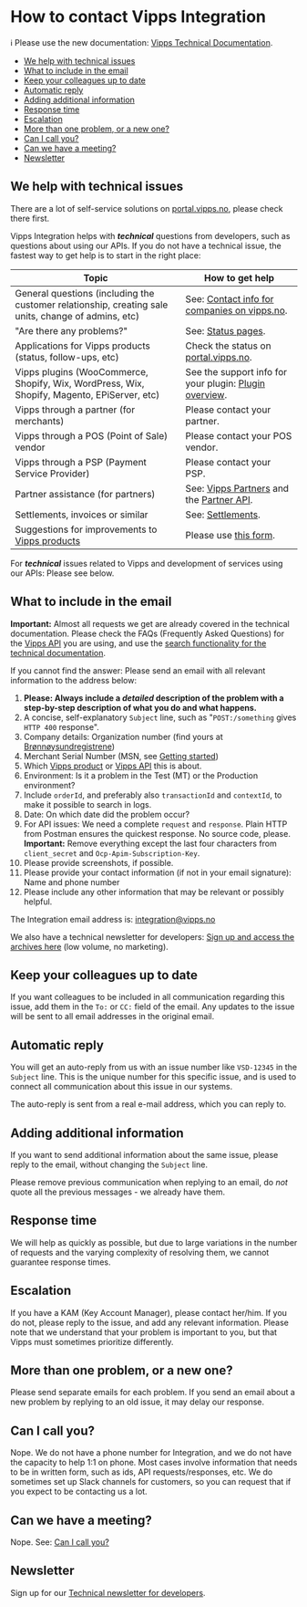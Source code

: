 <!-- START_METADATA
---
title: Contact us
sidebar_position: 100
pagination_next: null
pagination_prev: null
---
END_METADATA -->

# How to contact Vipps Integration

<!-- START_COMMENT -->

ℹ️ Please use the new documentation:
[Vipps Technical Documentation](https://vippsas.github.io/vipps-developer-docs/).

<!-- END_COMMENT -->

<!-- START_TOC -->

* [We help with technical issues](#we-help-with-technical-issues)
* [What to include in the email](#what-to-include-in-the-email)
* [Keep your colleagues up to date](#keep-your-colleagues-up-to-date)
* [Automatic reply](#automatic-reply)
* [Adding additional information](#adding-additional-information)
* [Response time](#response-time)
* [Escalation](#escalation)
* [More than one problem, or a new one?](#more-than-one-problem-or-a-new-one)
* [Can I call you?](#can-i-call-you)
* [Can we have a meeting?](#can-we-have-a-meeting)
* [Newsletter](#newsletter)

<!-- END_TOC -->

## We help with technical issues

There are a lot of self-service solutions on
[portal.vipps.no](https://portal.vipps.no),
please check there first.

Vipps Integration helps with _**technical**_ questions from developers, such as questions about using our APIs.
If you do not have a technical issue, the fastest way to get help is to start in the right place:

| Topic | How to get help |
|--------|----------------|
| General questions (including the customer relationship, creating sale units, change of admins, etc) | See: [Contact info for companies on vipps.no](https://www.vipps.no/kontakt-oss/bedrift/). |
| "Are there any problems?"  | See: [Status pages](./developer-resources/status-pages). |
| Applications for Vipps products (status, follow-ups, etc) | Check the status on [portal.vipps.no](https://portal.vipps.no). |
| Vipps plugins (WooCommerce, Shopify, Wix, WordPress, Wix, Shopify, Magento, EPiServer, etc)         | See the support info for your plugin: [Plugin overview](https://vippsas.github.io/vipps-developer-docs/docs/vipps-plugins/). |
| Vipps through a partner (for merchants) | Please contact your partner. |
| Vipps through a POS (Point of Sale) vendor | Please contact your POS vendor. |
| Vipps through a PSP (Payment Service Provider) | Please contact your PSP. |
| Partner assistance (for partners) | See: [Vipps Partners](https://vippsas.github.io/vipps-developer-docs/docs/vipps-partner/) and the [Partner API](https://vippsas.github.io/vipps-developer-docs/docs/APIs/partner-api). |
| Settlements, invoices or similar | See: [Settlements](./settlements/README.md). |
| Suggestions for improvements to [Vipps products](https://www.vipps.no/produkter-og-tjenester/bedrift/)  | Please use [this form](https://www.vipps.no/kontakt-oss/bedrift/). |

For _**technical**_ issues related to Vipps and development of services using our APIs: Please see below.

## What to include in the email

**Important:** Almost all requests we get are already covered in the technical documentation.
Please check the FAQs (Frequently Asked Questions) for the
[Vipps API](https://vippsas.github.io/vipps-developer-docs/docs/APIs/)
you are using, and use the
[search functionality for the technical documentation](https://vippsas.github.io/vipps-developer-docs/search).

If you cannot find the answer: Please send an email with all relevant information to the address below:

1. **Please: Always include a _detailed_ description of the problem with a step-by-step description of what you do and what happens.**
2. A concise, self-explanatory `Subject` line, such as "`POST:/something` gives `HTTP 400` response".
3. Company details: Organization number (find yours at [Brønnøysundregistrene](https://brreg.no))
4. Merchant Serial Number (MSN, see [Getting started](vipps-getting-started.md))
5. Which [Vipps product](https://www.vipps.no/produkter-og-tjenester/bedrift/) or [Vipps API](https://vippsas.github.io/vipps-developer-docs/docs/APIs/) this is about.
6. Environment: Is it a problem in the Test (MT) or the Production environment?
7. Include `orderId`, and preferably also `transactionId` and `contextId`, to make it possible to search in logs.
8. Date: On which date did the problem occur?
9. For API issues: We need a complete `request` and `response`.
   Plain HTTP from Postman ensures the quickest response.
   No source code, please.
   **Important:** Remove everything except the last four characters from
   `client_secret` and `Ocp-Apim-Subscription-Key`.
10. Please provide screenshots, if possible.
11. Please provide your contact information (if not in your email signature): Name and phone number
12. Please include any other information that may be relevant or possibly helpful.

The Integration email address is: integration@vipps.no

We also have a technical newsletter for developers:
[Sign up and access the archives here](./newsletters/README.md)
(low volume, no marketing).

## Keep your colleagues up to date

If you want colleagues to be included in all communication regarding this issue,
add them in the `To:` or `CC:` field of the email. Any updates to the issue will be
sent to all email addresses in the original email.

## Automatic reply

You will get an auto-reply from us with an issue number like `VSD-12345` in the `Subject` line.
This is the unique number for this specific issue, and is used to connect all communication
about this issue in our systems.

The auto-reply is sent from a real e-mail address, which you can reply to.

## Adding additional information

If you want to send additional information about the same issue,
please reply to the email, without changing the `Subject` line.

Please remove previous communication when replying to an email, do _not_ quote
all the previous messages - we already have them.

## Response time

We will help as quickly as possible, but due to large variations in the number
of requests and the varying complexity of resolving them, we cannot guarantee response times.

## Escalation

If you have a KAM (Key Account Manager), please contact her/him.
If you do not, please reply to the issue, and add any relevant information.
Please note that we understand that your problem is important to you,
but that Vipps must sometimes prioritize differently.

## More than one problem, or a new one?

Please send separate emails for each problem. If you send an email about a
new problem by replying to an old issue, it may delay our response.

## Can I call you?

Nope. We do not have a phone number for Integration, and we do not have the capacity to
help 1:1 on phone. Most cases involve information that needs to be in written form,
such as ids, API requests/responses, etc. We do sometimes set up Slack channels for
customers, so you can request that if you expect to be contacting us a lot.

## Can we have a meeting?

Nope. See: [Can I call you?](#can-i-call-you)

## Newsletter

Sign up for our [Technical newsletter for developers](./newsletters/README.md).
